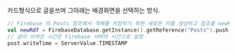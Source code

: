 카드형식으로 글을쓰며 그아래는 배경화면을 선택하는 방식.



```kotlin
// Firebase 의 Posts 참조에서 객체를 저장하기 위한 새로운 키를 생성하고 참조를 newRef 에 저장
val newRdf = FirebaseDatabase.getInstance().getReference("Posts").push()
// 글이 쓰여진 시간은 Firebase 서버의 시간으로 설정
post.writeTime = ServerValue.TIMESTAMP
```